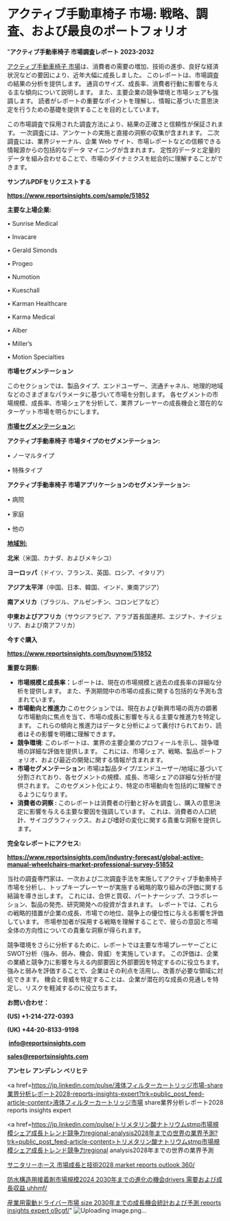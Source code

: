 # アクティブ手動車椅子 市場: 戦略、調査、および最良のポートフォリオ

"<strong>アクティブ手動車椅子 市場調査レポート 2023-2032</strong>

<a href=https://www.reportsinsights.com/sample/51852>アクティブ手動車椅子 市場</a>は、消費者の需要の増加、技術の進歩、良好な経済状況などの要因により、近年大幅に成長しました。 このレポートは、市場調査の結果の分析を提供します。 通貨のサイズ、成長率、消費者行動に影響を与える主な傾向について説明します。 また、主要企業の競争環境と市場シェアも強調します。 読者がレポートの重要なポイントを理解し、情報に基づいた意思決定を行うための基礎を提供することを目的としています。

この市場調査で採用された調査方法により、結果の正確さと信頼性が保証されます。 一次調査には、アンケートの実施と直接の洞察の収集が含まれます。 二次調査には、業界ジャーナル、企業 Web サイト、市場レポートなどの信頼できる情報源からの包括的なデータ マイニングが含まれます。 定性的データと定量的データを組み合わせることで、市場のダイナミクスを総合的に理解することができます。

<strong><b>サンプルPDFをリクエストする</b></strong>

<a href=https://www.reportsinsights.com/sample/51852><strong><u>https://www.reportsinsights.com/sample/51852</u></strong></a>

<strong>主要な上場企業:</strong>

• Sunrise Medical

• Invacare

• Gerald Simonds

• Progeo

• Numotion

• Kueschall

• Karman Healthcare

• Karma Medical

• Alber

• Miller’s

• Motion Specialties

<strong>市場セグメンテーション</strong>

このセクションでは、製品タイプ、エンドユーザー、流通チャネル、地理的地域などのさまざまなパラメータに基づいて市場を分割します。 各セグメントの市場規模、成長率、市場シェアを分析して、業界プレーヤーの成長機会と潜在的なターゲット市場を明らかにします。

<strong><u>市場セグメンテーション</u></strong><strong><u>:</u></strong>

<strong>アクティブ手動車椅子 市場タイプのセグメンテーション:</strong>

• ノーマルタイプ

• 特殊タイプ

<strong>アクティブ手動車椅子 市場アプリケーションのセグメンテーション:</strong>

• 病院

• 家庭

• 他の

<strong><u>地域別</u></strong><strong><u>:</u></strong>

<strong>北米</strong>（米国、カナダ、およびメキシコ）

<strong>ヨーロッパ</strong>（ドイツ、フランス、英国、ロシア、イタリア）

<strong>アジア太平洋</strong>（中国、日本、韓国、インド、東南アジア）

<strong>南アメリカ</strong>（ブラジル、アルゼンチン、コロンビアなど）

<strong>中東およびアフリカ</strong>（サウジアラビア、アラブ首長国連邦、エジプト、ナイジェリア、および南アフリカ）

<strong>今すぐ購入</strong>

<a href=https://www.reportsinsights.com/buynow/51852><strong><u>https://www.reportsinsights.com/buynow/51852</u></strong></a>

<strong>重要な洞察:</strong>
<ul>
  <li><strong>市場規模と成長率：</strong>レポートは、現在の市場規模と過去の成長率の詳細な分析を提供します。 また、予測期間中の市場の成長に関する包括的な予測も含まれています。</li>
  <li><strong>市場動向と推進力:</strong>このセクションでは、現在および新興市場の両方の顕著な市場動向に焦点を当て、市場の成長に影響を与える主要な推進力を特定します。 これらの傾向と推進力はデータと分析によって裏付けられており、読者はその影響を明確に理解できます。</li>
  <li><strong>競争環境</strong>: このレポートは、業界の主要企業のプロフィールを示し、競争環境の詳細な評価を提供します。 これには、市場シェア、戦略、製品ポートフォリオ、および最近の開発に関する情報が含まれます。</li>
  <li><strong>市場セグメンテーション: </strong>市場は製品タイプ/エンドユーザー/地域に基づいて分割されており、各セグメントの規模、成長、市場シェアの詳細な分析が提供されます。 このセグメント化により、特定の市場動向を包括的に理解できるようになります。</li>
  <li><strong>消費者の洞察 : </strong>このレポートは消費者の行動と好みを調査し、購入の意思決定に影響を与える主要な要因を強調しています。 これは、消費者の人口統計、サイコグラフィックス、および嗜好の変化に関する貴重な洞察を提供します。</li>
</ul>
<strong>完全なレポートにアクセス:</strong>

<a href=https://www.reportsinsights.com/industry-forecast/global-active-manual-wheelchairs-market-professional-survey-51852><strong><u><b>https://www.reportsinsights.com/industry-forecast/global-active-manual-wheelchairs-market-professional-survey-51852</b></u></strong></a>

当社の調査専門家は、一次および二次調査手法を実施してアクティブ手動車椅子市場を分析し、トップキープレーヤーが実施する戦略的取り組みの評価に関する結論を導き出します。 これには、合併と買収、パートナーシップ、コラボレーション、製品の発売、研究開発への投資が含まれます。 レポートでは、これらの戦略的措置が企業の成長、市場での地位、競争上の優位性に与える影響を評価しています。 市場参加者が採用する戦略を理解することで、彼らの意図と市場全体の方向性についての貴重な洞察が得られます。

競争環境をさらに分析するために、レポートでは主要な市場プレーヤーごとにSWOT分析（強み、弱み、機会、脅威）を実施しています。 この評価は、企業の業績と競争力に影響を与える内部要因と外部要因を特定するのに役立ちます。 強みと弱みを評価することで、企業はその利点を活用し、改善が必要な領域に対処できます。 機会と脅威を特定することは、企業が潜在的な成長の見通しを特定し、リスクを軽減するのに役立ちます。

<strong>お問い合わせ：</strong>

<strong>(US) +1-214-272-0393</strong>

<strong>(UK) +44-20-8133-9198</strong>

<strong> </strong><a href=info@reportsinsights.com><strong><u>info@reportsinsights.com</u></strong></a>

<a href=sales@reportsinsights.com><strong><u>sales@reportsinsights.com</u></strong></a>

<strong>アンセレ アンデレン ベリヒテ</strong>

<a href=https://jp.linkedin.com/pulse/液体フィルターカートリッジ市場-share業界分析レポート2028-reports-insights-expert?trk=public_post_feed-article-content>液体フィルターカートリッジ市場 share業界分析レポート2028 reports insights expert</a>

<a href=https://jp.linkedin.com/pulse/トリメタリン酸ナトリウムstmp市場規模シェア成長トレンド競争力regional-analysis2028年までの世界の業界予測?trk=public_post_feed-article-content>トリメタリン酸ナトリウムstmp市場規模シェア成長トレンド競争力regional analysis2028年までの世界の業界予測</a>

<a href=https://www.linkedin.com/pulse/サニタリーホース-市場成長と技術2028-market-reports-outlook-360/>サニタリーホース 市場成長と技術2028 market reports outlook 360/</a>

<a href=https://www.linkedin.com/pulse/防水構造用接着剤市場規模2024-2030年までの進化の機会drivers-需要および成長収益-uhhmf/>防水構造用接着剤市場規模2024 2030年までの進化の機会drivers 需要および成長収益 uhhmf/</a>

<a href=https://www.linkedin.com/pulse/産業用電動ドライバー市場-size-2030年までの成長機会統計および予測-reports-insights-expert-o9cgf/>産業用電動ドライバー市場 size 2030年までの成長機会統計および予測 reports insights expert o9cgf/</a>"
![Uploading image.png…]()
